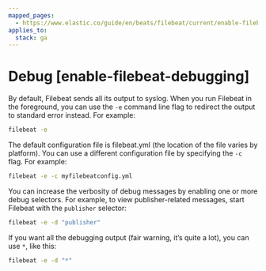 ```yaml
---
mapped_pages:
  - https://www.elastic.co/guide/en/beats/filebeat/current/enable-filebeat-debugging.html
applies_to:
  stack: ga
---
```


# Debug [enable-filebeat-debugging]

By default, Filebeat sends all its output to syslog. When you run Filebeat in the foreground, you can use the `-e` command line flag to redirect the output to standard error instead. For example:

```sh
filebeat -e
```

The default configuration file is filebeat.yml (the location of the file varies by platform). You can use a different configuration file by specifying the `-c` flag. For example:

```sh
filebeat -e -c myfilebeatconfig.yml
```

You can increase the verbosity of debug messages by enabling one or more debug selectors. For example, to view publisher-related messages, start Filebeat with the `publisher` selector:

```sh
filebeat -e -d "publisher"
```

If you want all the debugging output (fair warning, it’s quite a lot), you can use `*`, like this:

```sh
filebeat -e -d "*"
```


